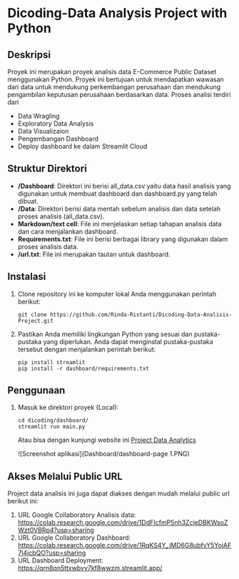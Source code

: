 # Dicoding-Data Analysis Project with Python

## Deskripsi

Proyek ini merupakan proyek analisis data E-Commerce Public Dataset menggunakan Python. Proyek ini bertujuan untuk mendapatkan wawasan dari data untuk mendukung perkembangan perusahaan dan mendukung pengambilan keputusan perusahaan berdasarkan data. Proses analisi terdiri dari
- Data Wragling
- Exploratory Data Analysis
- Data Visualizaion
- Pengembangan Dashboard
- Deploy dashboard ke dalam Streamlit Cloud

## Struktur Direktori

- **/Dashboard**: Direktori ini berisi all_data.csv yaitu data hasil analisis yang digunakan untuk membuat dashboard dan dashboard.py yang telah dibuat.
- **/Data**: Direktori berisi data mentah sebelum analisis dan data setelah proses analisis (all_data.csv).
- **Markdown/text cell**: File ini menjelaskan setiap tahapan analisis data dan cara menjalankan dashboard.
- **Requirements.txt**: File ini berisi berbagai library yang digunakan dalam proses analisis data.
- **/url.txt**: File ini merupakan tautan untuk dashboard.

## Instalasi

1. Clone repository ini ke komputer lokal Anda menggunakan perintah berikut:

   ```shell
   git clone https://github.com/Rinda-Ristanti/Dicoding-Data-Analisis-Project.git
   ```

2. Pastikan Anda memiliki lingkungan Python yang sesuai dan pustaka-pustaka yang diperlukan. Anda dapat menginstal pustaka-pustaka tersebut dengan menjalankan perintah berikut:

   ```shell
   pip install streamlit
   pip install -r dashboard/requirements.txt
   ```

## Penggunaan

1. Masuk ke direktori proyek (Local):

   ```shell
   cd dicoding/dashboard/
   streamlit run main.py
   ```

   Atau bisa dengan kunjungi website ini [Project Data Analytics](https://qrn8qn5ttxwbvy7kf8wwzm.streamlit.app/)
   
   ![Screenshot aplikasi](Dashboard/dashboard-page 1.PNG)

## Akses Melalui Public URL

Project data analisis ini juga dapat diakses dengan mudah melalui public url berikut ini:
1. URL Google Collaboratory Analisis data: https://colab.research.google.com/drive/1DdFIcfmP5nh3ZcjeDBKWsoZWzt0VBRp4?usp=sharing
2. URL Google Collaboratory Dashboard: https://colab.research.google.com/drive/1RqKS4Y_jMD6G8ubfvY5YojAF7l4jcbQO?usp=sharing
3. URL Dashboard Deployment: https://qrn8qn5ttxwbvy7kf8wwzm.streamlit.app/

